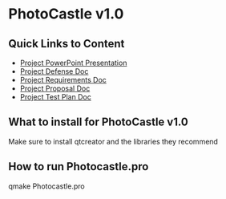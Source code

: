 # PhotoCastle v1.0 #
## Quick Links to Content ##
- [Project PowerPoint Presentation](/docs/Photo-Castle-Presentation.pptx)
- [Project Defense Doc](/docs/Senior-Project-Defense.docx)
- [Project Requirements Doc](/docs/Senior-Project-Requirements.docx)
- [Project Proposal Doc](/docs/Senior-Project-Proposal.md)
- [Project Test Plan Doc](/docs/Senior-Test-Plan.docx)

## What to install for PhotoCastle v1.0 ##
Make sure to install qtcreator and the libraries they recommend

## How to run Photocastle.pro ##
qmake Photocastle.pro
